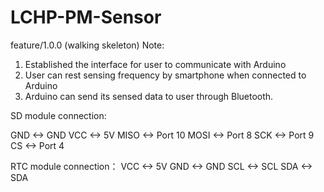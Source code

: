 # LCHP-PM-Sensor



feature/1.0.0 (walking skeleton) Note:

1. Established the interface for user to communicate with Arduino
2. User can rest sensing frequency by smartphone when connected to Arduino
3. Arduino can send its sensed data to user through Bluetooth.



SD module connection:

GND  <-> GND
VCC  <-> 5V
MISO <-> Port 10
MOSI <-> Port 8
SCK  <-> Port 9
CS   <-> Port 4



RTC module connection：
VCC <-> 5V
GND <-> GND
SCL <-> SCL
SDA <-> SDA